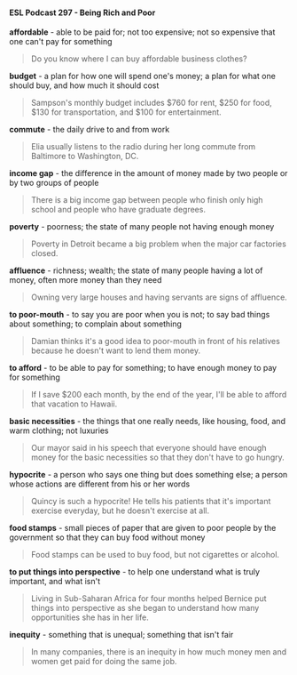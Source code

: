 #### ESL Podcast 297 - Being Rich and Poor

**affordable** - able to be paid for; not too expensive; not so expensive that one
can't pay for something

> Do you know where I can buy affordable business clothes?

**budget** - a plan for how one will spend one's money; a plan for what one should
buy, and how much it should cost

> Sampson's monthly budget includes $760 for rent, $250 for food, $130 for
transportation, and $100 for entertainment.

**commute** - the daily drive to and from work

> Elia usually listens to the radio during her long commute from Baltimore to
Washington, DC.

**income gap** - the difference in the amount of money made by two people or by
two groups of people

> There is a big income gap between people who finish only high school and
people who have graduate degrees.

**poverty** - poorness; the state of many people not having enough money

> Poverty in Detroit became a big problem when the major car factories closed.

**affluence** - richness; wealth; the state of many people having a lot of money,
often more money than they need

> Owning very large houses and having servants are signs of affluence.

**to poor-mouth** - to say you are poor when you is not; to say bad things about
something; to complain about something

> Damian thinks it's a good idea to poor-mouth in front of his relatives because he
doesn't want to lend them money.

**to afford** - to be able to pay for something; to have enough money to pay for
something

> If I save $200 each month, by the end of the year, I'll be able to afford that
vacation to Hawaii.

**basic necessities** - the things that one really needs, like housing, food, and
warm clothing; not luxuries

> Our mayor said in his speech that everyone should have enough money for the
basic necessities so that they don't have to go hungry.

**hypocrite** - a person who says one thing but does something else; a person
whose actions are different from his or her words

> Quincy is such a hypocrite! He tells his patients that it's important exercise
everyday, but he doesn't exercise at all.

**food stamps** - small pieces of paper that are given to poor people by the
government so that they can buy food without money

> Food stamps can be used to buy food, but not cigarettes or alcohol.

**to put things into perspective** - to help one understand what is truly important,
and what isn't

> Living in Sub-Saharan Africa for four months helped Bernice put things into
perspective as she began to understand how many opportunities she has in her
life.

**inequity** - something that is unequal; something that isn't fair

> In many companies, there is an inequity in how much money men and women
get paid for doing the same job.


